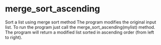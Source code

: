 # merge_sort_ascending
Sort a list using merge sort method
The program modifies the original input list.
To run the program just call the merge_sort_ascending(mylist) method.
The program will return a modified list sorted in ascending order (from left to right).
